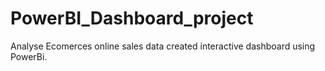# PowerBI_Dashboard_project
Analyse Ecomerces online sales data created interactive dashboard using PowerBi.
